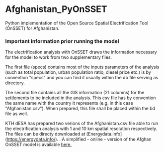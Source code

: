 # Afghanistan_PyOnSSET
Python implementation of the Open Source Spatial Electrification Tool (OnSSET) for Afghanistan.

### Important information prior running the model

The electrification analysis with OnSSET draws the information necessary for the model to work from two supplementary files.

The first file (specs) contains most of the inputs parameters of the analysis (such as total population, urban population ratio, diesel price etc.) is by convention "specs" and you can find it usually within the db file serving as directory.

The second file contains all the GIS information (21 columns) for the settlements to be included in the analysis. This csv file has by convention the same name with the country it represents (e.g. in this case "Afghanistan.csv"). When prepared, this file shall be placed within the bd file as well.

KTH dESA has prepared two verions of the Afghanistan.csv file able to run the electrification analysis with 1 and 10 km spatial resolution respectively. The files can be directy downloaded at [Energydata.info] (https://energydata.info/).
.
A simplified - online -  version of the Afghan OnSSET model is available [here.](http://35.163.178.100:8891/login?next=%2Ftree)


